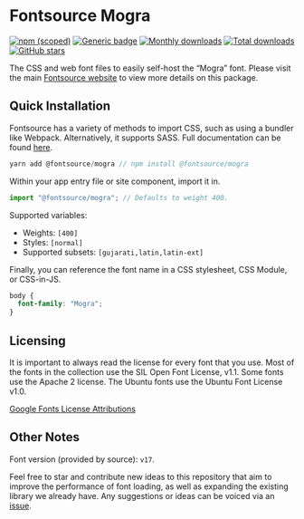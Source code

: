 # Fontsource Mogra

[![npm (scoped)](https://img.shields.io/npm/v/@fontsource/mogra?color=brightgreen)](https://www.npmjs.com/package/@fontsource/mogra) [![Generic badge](https://img.shields.io/badge/fontsource-passing-brightgreen)](https://github.com/fontsource/fontsource) [![Monthly downloads](https://badgen.net/npm/dm/@fontsource/mogra)](https://github.com/fontsource/fontsource) [![Total downloads](https://badgen.net/npm/dt/@fontsource/mogra)](https://github.com/fontsource/fontsource) [![GitHub stars](https://img.shields.io/github/stars/fontsource/fontsource.svg?style=social&label=Star)](https://github.com/fontsource/fontsource/stargazers)

The CSS and web font files to easily self-host the “Mogra” font. Please visit the main [Fontsource website](https://fontsource.org/fonts/mogra) to view more details on this package.

## Quick Installation

Fontsource has a variety of methods to import CSS, such as using a bundler like Webpack. Alternatively, it supports SASS. Full documentation can be found [here](https://fontsource.org/docs/introduction).

```javascript
yarn add @fontsource/mogra // npm install @fontsource/mogra
```

Within your app entry file or site component, import it in.

```javascript
import "@fontsource/mogra"; // Defaults to weight 400.
```

Supported variables:

- Weights: `[400]`
- Styles: `[normal]`
- Supported subsets: `[gujarati,latin,latin-ext]`

Finally, you can reference the font name in a CSS stylesheet, CSS Module, or CSS-in-JS.

```css
body {
  font-family: "Mogra";
}
```

## Licensing

It is important to always read the license for every font that you use.
Most of the fonts in the collection use the SIL Open Font License, v1.1. Some fonts use the Apache 2 license. The Ubuntu fonts use the Ubuntu Font License v1.0.

[Google Fonts License Attributions](https://fonts.google.com/attribution)

## Other Notes

Font version (provided by source): `v17`.

Feel free to star and contribute new ideas to this repository that aim to improve the performance of font loading, as well as expanding the existing library we already have. Any suggestions or ideas can be voiced via an [issue](https://github.com/fontsource/fontsource/issues).
